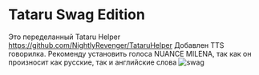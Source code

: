 # Tataru Swag Edition
Это переделанный Tataru Helper https://github.com/NightlyRevenger/TataruHelper
Добавлен TTS говорилка.
Рекоменду установить голоса NUANCE MILENA, так как он произносит как русские, так и английские слова
![swag](https://i.imgur.com/wu3JASD.png)